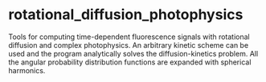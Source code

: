 # rotational_diffusion_photophysics
Tools for computing time-dependent fluorescence signals with rotational diffusion and complex photophysics.
An arbitrary kinetic scheme can be used and the program analytically solves the diffusion-kinetics problem. All the angular probability distribution functions are expanded with spherical harmonics.

